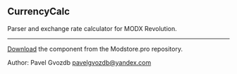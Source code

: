 ## CurrencyCalc

Parser and exchange rate calculator for MODX Revolution.

---
[Download](https://modstore.pro/currencycalc) the component from the Modstore.pro repository.

Author: Pavel Gvozdb <pavelgvozdb@yandex.com>